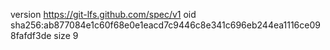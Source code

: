 version https://git-lfs.github.com/spec/v1
oid sha256:ab877084e1c60f68e0e1eacd7c9446c8e341c696eb244ea1116ce098fafdf3de
size 9

